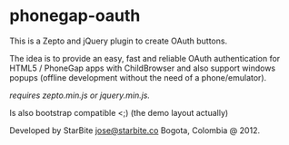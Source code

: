 phonegap-oauth
==============

This is a Zepto and jQuery plugin to create OAuth buttons.

The idea is to provide an easy, fast and reliable OAuth authentication for HTML5 / PhoneGap apps with ChildBrowser and also support windows popups (offline development without the need of a phone/emulator).

*requires zepto.min.js or jquery.min.js.*

Is also bootstrap compatible <;) (the demo layout actually)

Developed by StarBite <jose@starbite.co>
Bogota, Colombia @ 2012.